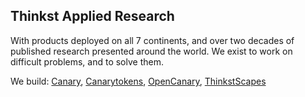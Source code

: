 ## Thinkst Applied Research

With products deployed on all 7 continents, and over two decades of published research presented around the world.
We exist to work on difficult problems, and to solve them.

We build: [Canary](https://canary.tools), [Canarytokens](https://canarytokens.org), [OpenCanary](https://opencanary.readthedocs.io/en/latest/), [ThinkstScapes](https://thinkst.com/ts)

<!--

**Here are some ideas to get you started:**

🙋‍♀️ A short introduction - what is your organization all about?
🌈 Contribution guidelines - how can the community get involved?
👩‍💻 Useful resources - where can the community find your docs? Is there anything else the community should know?
🍿 Fun facts - what does your team eat for breakfast?
🧙 Remember, you can do mighty things with the power of [Markdown](https://docs.github.com/github/writing-on-github/getting-started-with-writing-and-formatting-on-github/basic-writing-and-formatting-syntax)
-->
